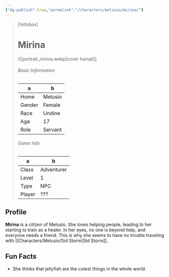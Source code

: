 ```yaml
---
{"dg-publish":true,"permalink":"/characters/melusio/mirina/"}
---
```



> [!infobox]
> # Mirina
> ![[portrait_mirina.webp\|cover hsmall]]
> ###### Basic Information
> a | b  |
> ---|---|
> Home | Melusio |
> Gender | Female |
> Race | Undine |
> Age | 17 |
> Role | Servant |
> ###### Game Info
> a | b  |
> ---|---|
> Class | Adventurer |
> Level | 1 |
> Type | NPC |
> Player | ??? |

## Profile
**Mirina**  is a citizen of Melusio. She loves helping people, leading to her starting to train as a healer. In her eyes, no one is beyond help, and everyone needs a friend. This is why she seems to have no trouble traveling with [[Characters/Melusio/Sid Storm\|Sid Storm]].

## Fun Facts
- She thinks that jellyfish are the cutest things in the whole world.
